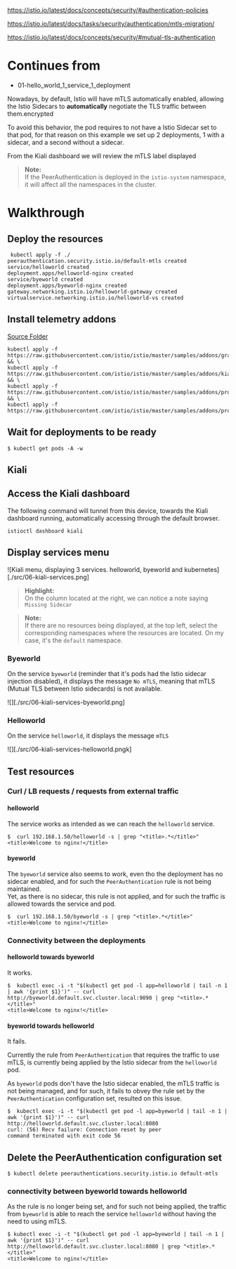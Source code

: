 https://istio.io/latest/docs/concepts/security/#authentication-policies

https://istio.io/latest/docs/tasks/security/authentication/mtls-migration/

https://istio.io/latest/docs/concepts/security/#mutual-tls-authentication


# Continues from

- 01-hello_world_1_service_1_deployment





Nowadays, by default, Istio will have mTLS automatically enabled, allowing the Istio Sidecars to **automatically** negotiate the TLS traffic between them.encrypted

To avoid this behavior, the pod requires to not have a Istio Sidecar set to that pod, for that reason on this example we set up 2 deployments, 1 with a sidecar, and a second without a sidecar.

From the Kiali dashboard we will review the mTLS label displayed

> **Note:**\
> If the PeerAuthentication is deployed in the `istio-system` namespace, it will affect all the namespaces in the cluster.



# Walkthrough


<!-- ### uninstall Istio (if installed) -->

<!-- ```shell -->
<!-- $ istioctl uninstall --purge -y -->
<!-- All Istio resources will be pruned from the cluster -->

<!-- Removed IstioOperator:istio-system:installed-state. -->
<!-- Removed Deployment:istio-system:istio-ingressgateway. -->
<!-- Removed Deployment:istio-system:istiod. -->
<!-- Removed Service:istio-system:istio-ingressgateway. -->
<!-- ... -->
<!-- ``` -->

<!-- ### Install Istio on privileged mode -->

<!-- and auto mTLS disabled -->
<!--   --set values.global.mtls.auto=true --set values.global.mtls.enabled=false -->

<!-- ```shell -->
<!-- $ stioctl install --set profile=default -y --set values.global.proxy.privileged=true -->
<!-- ✔ Istio core installed -->
<!-- ✔ Istiod installed -->
<!-- ✔ Ingress gateways installed -->
<!-- ✔ Installation complete -->

<!-- Making this installation the default for injection and validation. -->

<!-- Thank you for installing Istio 1.17.  Please take a few minutes to tell us about your install/upgrade experience!  https://forms.gle/hMHGiwZHPU7UQRWe9 -->

<!-- ``` -->

<!-- If you installed Istio with values.global.proxy.privileged=true, you can use tcpdump to verify traffic is encrypted or not. -->


## Deploy the resources

```shell
 kubectl apply -f ./
peerauthentication.security.istio.io/default-mtls created
service/helloworld created
deployment.apps/helloworld-nginx created
service/byeworld created
deployment.apps/byeworld-nginx created
gateway.networking.istio.io/helloworld-gateway created
virtualservice.networking.istio.io/helloworld-vs created
```

## Install telemetry addons

[Source Folder](https://github.com/istio/istio/tree/master/samples/addons)

```shell
kubectl apply -f https://raw.githubusercontent.com/istio/istio/master/samples/addons/grafana.yaml && \
kubectl apply -f https://raw.githubusercontent.com/istio/istio/master/samples/addons/kiali.yaml && \
kubectl apply -f https://raw.githubusercontent.com/istio/istio/master/samples/addons/prometheus.yaml && \
kubectl apply -f https://raw.githubusercontent.com/istio/istio/master/samples/addons/prometheus.yaml
```

## Wait for deployments to be ready

```shell
$ kubectl get pods -A -w
```

## Kiali

## Access the Kiali dashboard

The following command will tunnel from this device, towards the Kiali dashboard running, automatically accessing through the default browser.

```shell
istioctl dashboard kiali
```

## Display services menu

![Kiali menu, displaying 3 services. helloworld, byeworld and kubernetes][./src/06-kiali-services.png]

> **Highlight:**\
> On the column located at the right, we can notice a note saying `Missing Sidecar`

> **Note:**\
> If there are no resources being displayed, at the top left, select the corresponding namespaces where the resources are located.
> On my case, it's the `default` namespace.

### Byeworld

On the service `byeworld` (reminder that it's pods had the Istio sidecar injection disabled), it displays the message `No mTLS`, meaning that mTLS (Mutual TLS between Istio sidecards) is not available.

![][./src/06-kiali-services-byeworld.png]

### Helloworld

On the service `helloworld`, it displays the message `mTLS`

![][./src/06-kiali-services-helloworld.pngk]

## Test resources
### Curl / LB requests / requests from external traffic

#### helloworld

The service works as intended as we can reach the `helloworld` service.

```shell
$  curl 192.168.1.50/helloworld -s | grep "<title>.*</title>"
<title>Welcome to nginx!</title>
```

#### byeworld

The `byeworld` service also seems to work, even tho the deployment has no sidecar enabled, and for such the `PeerAuthentication` rule is not being maintained. \
Yet, as there is no sidecar, this rule is not applied, and for such the traffic is allowed towards the service and pod.

```shell
$  curl 192.168.1.50/byeworld -s | grep "<title>.*</title>"
<title>Welcome to nginx!</title>
```

### Connectivity between the deployments

#### helloworld towards byeworld

It works.

```shell
$  kubectl exec -i -t "$(kubectl get pod -l app=helloworld | tail -n 1 | awk '{print $1}')" -- curl http://byeworld.default.svc.cluster.local:9090 | grep "<title>.*</title>"
<title>Welcome to nginx!</title>
```

#### byeworld towards helloworld

It fails.

Currently the rule from `PeerAuthentication` that requires the traffic to use mTLS, is currently being applied by the Istio sidecar from the `helloworld` pod.

As `byeworld` pods don't have the Istio sidecar enabled, the mTLS traffic is not being managed, and for such, it fails to obvey the rule set by the `PeerAuthentication` configuration set, resulted on this issue.

```shell
$  kubectl exec -i -t "$(kubectl get pod -l app=byeworld | tail -n 1 | awk '{print $1}')" -- curl http://helloworld.default.svc.cluster.local:8080
curl: (56) Recv failure: Connection reset by peer
command terminated with exit code 56
```

## Delete the PeerAuthentication configuration set


```shell
$ kubectl delete peerauthentications.security.istio.io default-mtls
```

### connectivity between byeworld towards helloworld

As the rule is no longer being set, and for such not being applied, the traffic from `byeworld` is able to reach the service `helloworld` without having the need to using mTLS.

```shell
$ kubectl exec -i -t "$(kubectl get pod -l app=byeworld | tail -n 1 | awk '{print $1}')" -- curl http://helloworld.default.svc.cluster.local:8080 | grep "<title>.*</title>"
<title>Welcome to nginx!</title>
```
